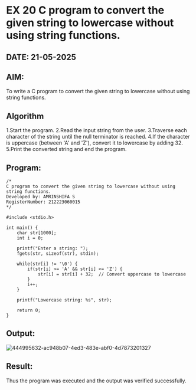 # EX 20 C program to convert the given string to lowercase without using string functions.
## DATE: 21-05-2025
## AIM:
To write a C program to convert the given string to lowercase without using string functions.

## Algorithm
1.Start the program. 
2.Read the input string from the user.
3.Traverse each character of the string until the null terminator is reached.
4.If the character is uppercase (between 'A' and 'Z'), convert it to lowercase by adding 32.
5.Print the converted string and end the program. 

## Program:
```
/*
C program to convert the given string to lowercase without using string functions.
Developed by: AMRINSHIFA S
RegisterNumber: 212223060015
*/

#include <stdio.h>

int main() {
    char str[1000];
    int i = 0;

    printf("Enter a string: ");
    fgets(str, sizeof(str), stdin);

    while(str[i] != '\0') {
        if(str[i] >= 'A' && str[i] <= 'Z') {
            str[i] = str[i] + 32;  // Convert uppercase to lowercase
        }
        i++;
    }

    printf("Lowercase string: %s", str);

    return 0;
}
```

## Output:
![444995632-ac948b07-4ed3-483e-abf0-4d7873201327](https://github.com/user-attachments/assets/dff8eac2-ba53-4c41-97fa-eb368d8e59eb)



## Result:
Thus the program was executed and the output was verified successfully.
